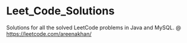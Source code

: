 # Leet_Code_Solutions

Solutions for all the solved LeetCode problems in Java and MySQL. 
@ https://leetcode.com/areenakhan/
